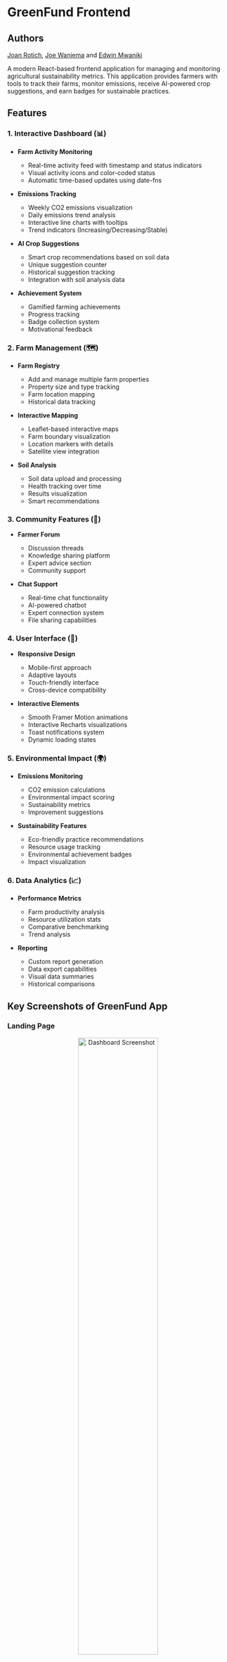 # GreenFund Frontend

## Authors
[Joan Rotich](https://github.com/joan-pookie), [Joe Wanjema](https://github.com/Jwanjema) and [Edwin Mwaniki](https://github.com/edwin3v3/)

A modern React-based frontend application for managing and monitoring agricultural sustainability metrics. This application provides farmers with tools to track their farms, monitor emissions, receive AI-powered crop suggestions, and earn badges for sustainable practices.

## Features

### 1. Interactive Dashboard (📊)

- **Farm Activity Monitoring**
  - Real-time activity feed with timestamp and status indicators
  - Visual activity icons and color-coded status
  - Automatic time-based updates using date-fns
- **Emissions Tracking**

  - Weekly CO2 emissions visualization
  - Daily emissions trend analysis
  - Interactive line charts with tooltips
  - Trend indicators (Increasing/Decreasing/Stable)

- **AI Crop Suggestions**

  - Smart crop recommendations based on soil data
  - Unique suggestion counter
  - Historical suggestion tracking
  - Integration with soil analysis data

- **Achievement System**
  - Gamified farming achievements
  - Progress tracking
  - Badge collection system
  - Motivational feedback

### 2. Farm Management (🗺️)

- **Farm Registry**

  - Add and manage multiple farm properties
  - Property size and type tracking
  - Farm location mapping
  - Historical data tracking

- **Interactive Mapping**

  - Leaflet-based interactive maps
  - Farm boundary visualization
  - Location markers with details
  - Satellite view integration

- **Soil Analysis**
  - Soil data upload and processing
  - Health tracking over time
  - Results visualization
  - Smart recommendations

### 3. Community Features (👥)

- **Farmer Forum**

  - Discussion threads
  - Knowledge sharing platform
  - Expert advice section
  - Community support

- **Chat Support**
  - Real-time chat functionality
  - AI-powered chatbot
  - Expert connection system
  - File sharing capabilities

### 4. User Interface (📱)

- **Responsive Design**

  - Mobile-first approach
  - Adaptive layouts
  - Touch-friendly interface
  - Cross-device compatibility

- **Interactive Elements**
  - Smooth Framer Motion animations
  - Interactive Recharts visualizations
  - Toast notifications system
  - Dynamic loading states

### 5. Environmental Impact (🌍)

- **Emissions Monitoring**

  - CO2 emission calculations
  - Environmental impact scoring
  - Sustainability metrics
  - Improvement suggestions

- **Sustainability Features**
  - Eco-friendly practice recommendations
  - Resource usage tracking
  - Environmental achievement badges
  - Impact visualization

### 6. Data Analytics (📈)

- **Performance Metrics**

  - Farm productivity analysis
  - Resource utilization stats
  - Comparative benchmarking
  - Trend analysis

- **Reporting**
  - Custom report generation
  - Data export capabilities
  - Visual data summaries
  - Historical comparisons

## Key Screenshots of GreenFund App
### Landing Page
<p align="center">
  <img src="./public/screenshots/gf-landing-page-screenshot.jpg" alt="Dashboard Screenshot" width="60%">
</p>

| **Farmer's Dashboard**  | **Farms** (Card & Map View of Farmer's farms) |
|--------------------------|--------------------|
| <img src="./public/screenshots/gf-dashboard-screenshot.jpg" alt="Dashboard Overview" width="87%"/> | <img src="./public/screenshots/gf-farms-screenshot.jpg" alt="Farm Analytics" width="97%"/> |

| **Farm Details** | **Farm - Soil Analysis** |
|--------------------------|--------------------|
| <img src="./public/screenshots/gf-farmdetails-screenshot.jpg" alt="Dashboard Overview" width="94%"/> | <img src="./public/screenshots/gf-soilanalysis-screenshot.jpg" alt="Farm Analytics" width="98%"/> |

## Tech Stack

- **Framework:** React 18
- **Build Tool:** Vite
- **Routing:** React Router DOM v6
- **Styling:** TailwindCSS
- **State Management:** React Context
- **API Integration:** Axios
- **Testing:** Jest + React Testing Library
- **Data Visualization:** Recharts
- **Maps:** React Leaflet
- **Animation:** Framer Motion
- **Date Handling:** date-fns
- **Icons:** React Icons

## Prerequisites

- Node.js (v18 or higher)
- npm (v9 or higher)

## Installation

1. Clone the repository:

   ```bash
   git clone https://github.com/Jwanjema/GreenFund-test-Frontend.git
   cd GreenFund-test-Frontend
   ```

2. Install dependencies:

   ```bash
   npm install
   ```

3. Start the development server:
   ```bash
   npm run dev
   ```

The application will be available at `http://localhost:5173` by default.

## Available Scripts

- `npm run dev` - Start development server
- `npm run build` - Build for production
- `npm run preview` - Preview production build
- `npm test` - Run tests
- `npm run test:watch` - Run tests in watch mode

## Project Structure

```
GreenFund-test-Frontend/
├── src/
│   ├── assets/          # Static assets
│   ├── components/      # Reusable components
│   ├── contexts/        # React contexts (Auth, etc.)
│   ├── pages/          # Page components
│   ├── services/       # API services
│   ├── __tests__/      # Test files
│   ├── App.jsx         # Root component
│   └── main.jsx        # Entry point
├── public/             # Public assets
├── vite.config.js      # Vite configuration
├── tailwind.config.js  # TailwindCSS configuration
├── jest.config.js      # Jest configuration
└── package.json        # Project dependencies
```

## Testing

The project uses Jest and React Testing Library for testing. Tests are located in the `src/__tests__` directory.

- Unit tests for components
- Integration tests for pages
- Mock implementations for external services
- Testing utilities and setup files

To run tests:

```bash
npm test          # Run all tests
npm run test:watch   # Run tests in watch mode
```

## Key Components

1. **Dashboard**

   - Overview of farm metrics
   - Activity feed
   - Statistics cards
   - Emissions charts

2. **StatCard**

   - Reusable statistics display
   - Dynamic charts
   - Trend indicators

3. **ActivityItem**
   - Activity feed items
   - Status indicators
   - Timestamp display

## API Integration

The application uses Axios for API communication. API client configuration can be found in `src/services/api.js`.

Main endpoints:

- `/farms/` - Farm management
- `/badges/` - Achievement badges
- `/activities/` - User activities
- `/soil/` - Soil analysis data

## Styling

- TailwindCSS for utility-first styling
- Custom color schemes and typography
- Responsive design breakpoints

## Contributing

1. Fork the repository
2. Create your feature branch (`git checkout -b feature/AmazingFeature`)
3. Commit your changes (`git commit -m 'Add some AmazingFeature'`)
4. Push to the branch (`git push origin feature/AmazingFeature`)
5. Open a Pull Request

## Environment Variables

Create a `.env` file in the root directory with the following variables:

```env
VITE_API_BASE_URL=your_api_base_url
```

## Browser Support

- Chrome (last 2 versions)
- Firefox (last 2 versions)
- Safari (last 2 versions)
- Edge (last 2 versions)

## License

This project is licensed under the MIT License - see the LICENSE file for details.
